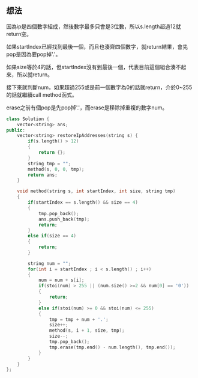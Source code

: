 ## 想法
因為ip是四個數字組成，然後數字最多只會是3位數，所以s.length超過12就return空。

如果startIndex已經找到最後一個，而且也湊齊四個數字，就return結果，會先pop是因為要pop掉'.'。

如果size等於4的話，但startIndex沒有到最後一個，代表目前這個組合湊不起來，所以就return。

接下來就判斷num，如果超過255或是前一個數字為0的話就return，介於0~255的話就繼續call method函式。

erase之前有個pop是先pop掉'.'，而erase是移除掉重複的數字num。

```CPP
class Solution {
    vector<string> ans;
public:
    vector<string> restoreIpAddresses(string s) {
        if(s.length() > 12)
        {
            return {};
        }
        string tmp = "";
        method(s, 0, 0, tmp);
        return ans;
    }

    void method(string s, int startIndex, int size, string tmp)
    {
        if(startIndex == s.length() && size == 4)
        {
            tmp.pop_back();
            ans.push_back(tmp);
            return;
        }
        else if(size == 4)
        {
            return;
        }

        string num = "";
        for(int i = startIndex ; i < s.length() ; i++)
        {
            num = num + s[i];
            if(stoi(num) > 255 || (num.size() >=2 && num[0] == '0'))
            {
                return;
            }
            else if(stoi(num) >= 0 && stoi(num) <= 255)
            {
                tmp = tmp + num + '.';
                size++;
                method(s, i + 1, size, tmp);
                size--;
                tmp.pop_back();
                tmp.erase(tmp.end() - num.length(), tmp.end());
            }
        }
    }
};
```